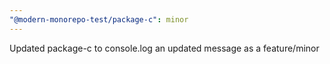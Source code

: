 ```yaml
---
"@modern-monorepo-test/package-c": minor
---
```


Updated package-c to console.log an updated message as a feature/minor
